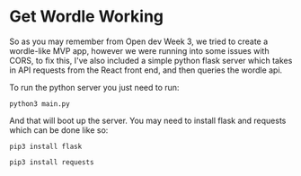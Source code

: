 # Get Wordle Working
So as you may remember from Open dev Week 3, we tried to create a wordle-like MVP app, however we were running into some issues with CORS, to fix this, I've also included a simple python flask server which takes in API requests from the React front end, and then queries the wordle api.

To run the python server you just need to run:

`python3 main.py`

And that will boot up the server. You may need to install flask and requests which can be done like so:

`pip3 install flask`

`pip3 install requests`